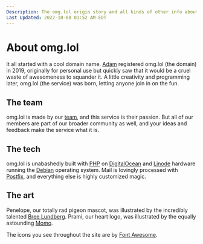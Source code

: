 ```yaml
---
Description: The omg.lol origin story and all kinds of other info about the service  
Last Updated: 2022-10-08 01:52 AM EDT
---
```


# About omg.lol

It all started with a cool domain name. [Adam](https://adam.omg.lol) registered omg.lol (the domain) in 2019, originally for personal use but quickly saw that it would be a cruel waste of awesomeness to squander it. A little creativity and programming later, omg.lol (the service) was born, letting anyone join in on the fun.

## The team

omg.lol is made by our [team](https://staff.lol), and this service is their passion. But all of our members are part of our broader community as well, and your ideas and feedback make the service what it is.

## The tech

omg.lol is unabashedly built with [PHP](https://www.php.net) on [DigitalOcean](https://digitalocean.com) and [Linode](https://linode.com) hardware running the [Debian](https://www.debian.org/intro/about) operating system. Mail is lovingly processed with [Postfix](http://www.postfix.org), and everything else is highly customized magic. <i class="fas fa-sparkles"></i> <i class="fa-solid fa-sparkles"></i>

## The art

Penelope, our totally rad pigeon mascot, was illustrated by the incredibly talented [Bree Lundberg](https://breelundberg.com). Prami, our heart logo, was illustrated by the equally astounding [Momo](https://www.heyheymomo.com).

The icons you see throughout the site are by [Font Awesome](https://fontawesome.com).
